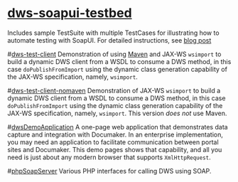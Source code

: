 # [dws-soapui-testbed](https://github.com/calittle/documaker/tree/master/odee/dws/dws-soapui-testbed)
Includes sample TestSuite with multiple TestCases for illustrating how to automate testing with SoapUI. For detailed instructions, see [blog post](http://blogs.oracle.com/documakertech)

#[dws-test-client](https://github.com/calittle/documaker/tree/master/odee/dws/dws-test-client)
Demonstration of using [Maven](https://maven.apache.org) and JAX-WS ``wsimport`` to build a dynamic DWS client from a WSDL to consume a DWS method, in this case ``doPublishFromImport`` using the dynamic class generation capability of the JAX-WS specification, namely, ``wsimport``.

#[dws-test-client-nomaven](https://github.com/calittle/documaker/tree/master/odee/dws/dws-test-client-nomaven)
Demonstration of JAX-WS ``wsimport`` to build a dynamic DWS client from a WSDL to consume a DWS method, in this case ``doPublishFromImport`` using the dynamic class generation capability of the JAX-WS specification, namely, ``wsimport``. This version _does not_ use Maven.

#[dwsDemoApplication](https://github.com/calittle/documaker/tree/master/odee/dws/dwsDemoApplication)
A one-page web application that demonstrates data capture and integration with Documaker. In an enterprise implementation, you may need an application to facilitate communication between portal sites and Documaker. This demo pages shows that capability, and all you need is just about any modern browser that supports ``XmlHttpRequest``.

#[phpSoapServer](https://github.com/calittle/documaker/tree/master/odee/dws/phpSoapServer)
Various PHP interfaces for calling DWS using SOAP.
